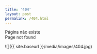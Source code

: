 ```yaml
---
title: '404'
layout: post
permalink: /404.html
---
```

Página não existe  
Page not found

![]({{ site.baseurl }}/media/images/404.jpg)

